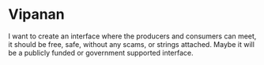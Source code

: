 # Vipanan
I want to create an interface where the producers and consumers can meet, it should be free, safe, without any scams, or strings attached. Maybe it will be a publicly funded or government supported interface.

